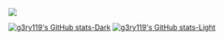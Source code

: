 ![](https://komarev.com/ghpvc/?username=g3ry119&style=flat-square)


[![g3ry119's GitHub stats-Dark](https://github-readme-stats.vercel.app/api?username=g3ry119&show_icons=true&theme=dark#gh-dark-mode-only)](https://github.com/anuraghazra/github-readme-stats#gh-dark-mode-only)
[![g3ry119's GitHub stats-Light](https://github-readme-stats.vercel.app/api?username=g3ry119&show_icons=true&theme=default#gh-light-mode-only)](https://github.com/anuraghazra/github-readme-stats#gh-light-mode-only)
